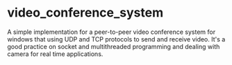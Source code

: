 # video_conference_system
A simple implementation for a peer-to-peer video conference system for windows that using UDP and TCP protocols to send and receive video. It's a good practice on socket and multithreaded programming and dealing with camera for real time applications.

